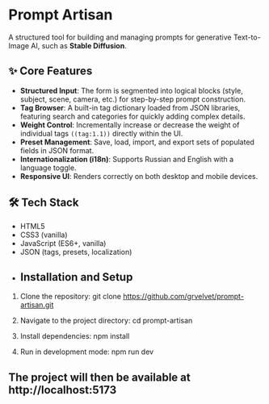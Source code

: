 # Prompt Artisan

A structured tool for building and managing prompts for generative Text-to-Image AI, such as **Stable Diffusion**.

## ✨ Core Features
- **Structured Input**: The form is segmented into logical blocks (style, subject, scene, camera, etc.) for step-by-step prompt construction.  
- **Tag Browser**: A built-in tag dictionary loaded from JSON libraries, featuring search and categories for quickly adding complex details.  
- **Weight Control**: Incrementally increase or decrease the weight of individual tags `((tag:1.1))` directly within the UI.  
- **Preset Management**: Save, load, import, and export sets of populated fields in JSON format.  
- **Internationalization (i18n)**: Supports Russian and English with a language toggle.  
- **Responsive UI**: Renders correctly on both desktop and mobile devices.  

## 🛠 Tech Stack
- HTML5  
- CSS3 (vanilla)  
- JavaScript (ES6+, vanilla)  
- JSON (tags, presets, localization)
- ## Installation and Setup

1. Clone the repository:
   git clone https://github.com/grvelvet/prompt-artisan.git

2. Navigate to the project directory:
   cd prompt-artisan

3. Install dependencies:
   npm install

4. Run in development mode:
   npm run dev

The project will then be available at http://localhost:5173
--
